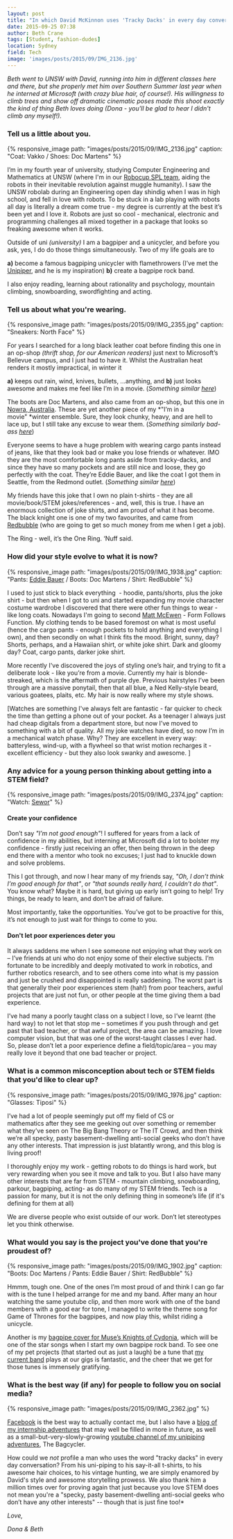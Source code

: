 ```yaml
---
layout: post
title: "In which David McKinnon uses 'Tracky Dacks' in every day conversation"
date: 2015-09-25 07:38
author: Beth Crane
tags: [Student, fashion-dudes]
location: Sydney
field: Tech
image: 'images/posts/2015/09/IMG_2136.jpg'
---
```


*Beth went to UNSW with David, running into him in different classes here and there, but she properly met him over Southern Summer last year when he interned at Microsoft (with crazy blue hair, of course!). His willingness to climb trees and show off dramatic cinematic poses made this shoot exactly the kind of thing Beth loves doing (Dona - you'll be glad to hear I didn't climb any myself!).*

### Tell us a little about you.

{% responsive_image path: "images/posts/2015/09/IMG_2136.jpg" caption: "Coat: Vakko / Shoes: Doc Martens" %}

I’m in my fourth year of university, studying Computer Engineering and Mathematics at UNSW (where I'm in our [Robocup SPL team](http://www.cse.unsw.edu.au/about-us/help-resources/for-students/student-projects/robocup/), aiding the robots in their inevitable revolution against muggle humanity). I saw the UNSW robolab during an Engineering open day shindig when I was in high school, and fell in love with robots. To be stuck in a lab playing with robots all day is literally a dream come true - my degree is currently at the best it’s been yet and I love it. Robots are just so cool - mechanical, electronic and programming challenges all mixed together in a package that looks so freaking awesome when it works.

Outside of uni *(university)* I am a bagpiper and a unicycler, and before you ask, yes, I do do those things simultaneously. Two of my life goals are to

**a)** become a famous bagpiping unicycler with flamethrowers (I’ve met the [Unipiper](https://www.facebook.com/theunipiper), and he is my inspiration) 
**b)** create a bagpipe rock band.

I also enjoy reading, learning about rationality and psychology, mountain climbing, snowboarding, swordfighting and acting.

### Tell us about what you're wearing.

{% responsive_image path: "images/posts/2015/09/IMG_2355.jpg" caption: "Sneakers: North Face" %}

For years I searched for a long black leather coat before finding this one in an op-shop *(thrift shop, for our American readers)* just next to Microsoft’s Bellevue campus, and I just had to have it. Whilst the Australian heat renders it mostly impractical, in winter it

**a)** keeps out rain, wind, knives, bullets, ...anything, and 
**b)** just looks awesome and makes me feel like I’m in a movie. (*Something similar [here](http://amzn.to/1Fyh8oj)*)

The boots are Doc Martens, and also came from an op-shop, but this one in [Nowra, Australia](https://en.wikipedia.org/wiki/Nowra,_New_South_Wales). These are yet another piece of my *"I’m in a movie" *winter ensemble. Sure, they look chunky, heavy, and are hell to lace up, but I still take any excuse to wear them. (*Something similarly bad-ass [here](http://amzn.to/1Fyhhbn)*)

Everyone seems to have a huge problem with wearing cargo pants instead of jeans, like that they look bad or make you lose friends or whatever. IMO they are the most comfortable long pants aside from tracky-dacks, and since they have so many pockets and are still nice and loose, they go perfectly with the coat. They’re Eddie Bauer, and like the coat I got them in Seattle, from the Redmond outlet. (*Something similar [here](http://amzn.to/1OymgM5)*)

My friends have this joke that I own no plain t-shirts - they are all movie/book/STEM jokes/references - and, well, this is true. I have an enormous collection of joke shirts, and am proud of what it has become. The black knight one is one of my two favourites, and came from [Redbubble](http://www.redbubble.com) (who are going to get so much money from me when I get a job).

The Ring - well, it’s the One Ring. ‘Nuff said.

### How did your style evolve to what it is now?

{% responsive_image path: "images/posts/2015/09/IMG_1938.jpg" caption: "Pants: <a href='http://www.eddiebauer.com/product/men--39-s-legend-wash-cargo-pants---classic-fit/10307633/_/A-ebSku_0036050283009666__10307633_catalog10002_en__US?showProducts&backToCat=Cargo+Pants&previousPage=LNAV&tab=men&color=283'>Eddie Bauer</a> / Boots: Doc Martens / Shirt: RedBubble" %}

I used to just stick to black everything  - hoodie, pants/shorts, plus the joke shirt - but then when I got to uni and started expanding my movie character costume wardrobe I discovered that there were other fun things to wear - like long coats. Nowadays I'm going to second [Matt McEwen](https://fibonaccisequinsblog.com/matt-mcewen/) - Form Follows Function. My clothing tends to be based foremost on what is most useful (hence the cargo pants - enough pockets to hold anything and everything I own), and then secondly on what I think fits the mood. Bright, sunny, day? Shorts, perhaps, and a Hawaiian shirt, or white joke shirt. Dark and gloomy day? Coat, cargo pants, darker joke shirt.

More recently I've discovered the joys of styling one’s hair, and trying to fit a deliberate look - like you’re from a movie. Currently my hair is blonde-streaked, which is the aftermath of purple dye. Previous hairstyles I’ve been through are a massive ponytail, then that all blue, a Ned Kelly-style beard, various goatees, plaits, etc. My hair is now really where my style shows.

[Watches are something I've always felt are fantastic - far quicker to check the time than getting a phone out of your pocket. As a teenager I always just had cheap digitals from a department store, but now I’ve moved to something with a bit of quality. All my joke watches have died, so now I’m in a mechanical watch phase. Why? They are excellent in every way: batteryless, wind-up, with a flywheel so that wrist motion recharges it - excellent efficiency - but they also look swanky and awesome. ]

### Any advice for a young person thinking about getting into a STEM field?

{% responsive_image path: "images/posts/2015/09/IMG_2374.jpg" caption: "Watch: <a href='http://www.banggood.com/Sewor-Stainless-Steel-Band-Calendar-Mechanical-Watch-p-970508.html'>Sewor</a>" %}

#### Create your confidence

Don’t say *"I’m not good enough"*! I suffered for years from a lack of confidence in my abilities, but interning at Microsoft did a lot to bolster my confidence - firstly just receiving an offer, then being thrown in the deep end there with a mentor who took no excuses; I just had to knuckle down and solve problems.

This I got through, and now I hear many of my friends say, *"Oh, I don’t think I’m good enough for that"*, or *"that sounds really hard, I couldn’t do that"*. You know what? Maybe it is hard, but giving up early isn’t going to help! Try things, be ready to learn, and don’t be afraid of failure.

Most importantly, take the opportunities. You’ve got to be proactive for this, it’s not enough to just wait for things to come to you.

#### Don't let poor experiences deter you

It always saddens me when I see someone not enjoying what they work on – I’ve friends at uni who do not enjoy some of their elective subjects. I’m fortunate to be incredibly and deeply motivated to work in robotics, and further robotics research, and to see others come into what is my passion and just be crushed and disappointed is really saddening. The worst part is that generally their poor experiences stem (hah!) from poor teachers, awful projects that are just not fun, or other people at the time giving them a bad experience.

I’ve had many a poorly taught class on a subject I love, so I’ve learnt (the hard way) to not let that stop me – sometimes if you push through and get past that bad teacher, or that awful project, the area can be amazing. I love computer vision, but that was one of the worst-taught classes I ever had. So, please don’t let a poor experience define a field/topic/area – you may really love it beyond that one bad teacher or project.

### What is a common misconception about tech or STEM fields that you'd like to clear up?

{% responsive_image path: "images/posts/2015/09/IMG_1976.jpg" caption: "Glasses: Tiposi" %}

I’ve had a lot of people seemingly put off my field of CS or mathematics after they see me geeking out over something or remember what they’ve seen on The Big Bang Theory or The IT Crowd, and then think we’re all specky, pasty basement-dwelling anti-social geeks who don’t have any other interests. That impression is just blatantly wrong, and this blog is living proof!

I thoroughly enjoy my work - getting robots to do things is hard work, but very rewarding when you see it move and talk to you. But I also have many other interests that are far from STEM - mountain climbing, snowboarding, parkour, bagpiping, acting- as do many of my STEM friends. Tech is a passion for many, but it is not the only defining thing in someone’s life (if it's defining for them at all)

We are diverse people who exist outside of our work. Don’t let stereotypes let you think otherwise.

### What would you say is the project you've done that you're proudest of?

{% responsive_image path: "images/posts/2015/09/IMG_1902.jpg" caption: "Boots: Doc Martens / Pants: Eddie Bauer / Shirt: RedBubble" %}

Hmmm, tough one. One of the ones I’m most proud of and think I can go far with is the tune I helped arrange for me and my band. After many an hour watching the same youtube clip, and then more work with one of the band members with a good ear for tone, I managed to write the theme song for Game of Thrones for the bagpipes, and now play this, whilst riding a unicycle.

Another is my [bagpipe cover for Muse’s Knights of Cydonia](https://www.youtube.com/watch?v=z3W35BZGDTE), which will be one of the star songs when I start my own bagpipe rock band. To see one of my pet projects (that started out as just a laugh) be a tune that [my current band](http://www.stgeorgepipeband.org/) plays at our gigs is fantastic, and the cheer that we get for those tunes is immensely gratifying.

### What is the best way (if any) for people to follow you on social media?

{% responsive_image path: "images/posts/2015/09/IMG_2362.jpg" %}

[Facebook](https://facebook.com/david.mcchicken) is the best way to actually contact me, but I also have a [blog of my internship adventures](http://www.macca-d.blogspot.com) that may well be filled in more in future, as well as a small-but-very-slowly-growing [youtube channel of my unipiping adventures](https://www.youtube.com/channel/UC_319xfHH5czlGW31IaY1vQ), The Bagcycler.

How could we *not* profile a man who uses the word "tracky dacks" in every day conversation? From his uni-piping to his say-it-all t-shirts, to his awesome hair choices, to his vintage hunting, we are simply enamored by David's style and awesome storytelling prowess. We also thank him a million times over for proving again that just because you love STEM does not mean you're a "specky, pasty basement-dwelling anti-social geeks who don’t have any other interests" -- though that is just fine too!*

*Love,*

*Dona & Beth*

